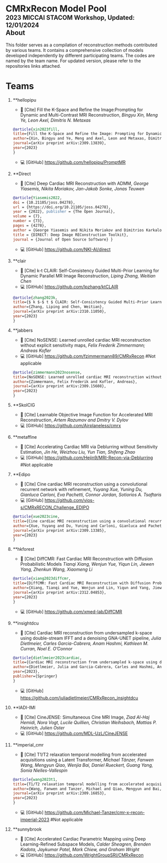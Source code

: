# CMRxRecon Model Pool<br> <span style="float: right"><sub><sup> 2023 MICCAI STACOM Workshop, Updated: 12/01/2024 </sup></sub></span> 

## About
This folder serves as a compilation of reconstruction methods contributed by various teams. 
It contains a comprehensive collection of models developed independently by different participating teams. The codes are named by the team name. For updated version, please refer to the repositories links attached. 


# Teams
1. **hellopipu
    - 📄 [Cite] Fill the K-Space and Refine the Image:Prompting for Dynamic and Multi-Contrast MRI Reconstruction, *Bingyu Xin, Meng Ye, Leon Axel, Dimitris N. Metaxas*
    ```bibtex
    @article{xin2023fill,
    title={Fill the K-Space and Refine the Image: Prompting for Dynamic and Multi-Contrast MRI Reconstruction},
    author={Xin, Bingyu and Ye, Meng and Axel, Leon and Metaxas, Dimitris N},
    journal={arXiv preprint arXiv:2309.13839},
    year={2023}
    }
    ```
    - 💻 [GitHub] https://github.com/hellopipu/PromptMR


2. **Direct
    - 📄 [Cite] Deep Cardiac MRI Reconstruction with ADMM, *George Yiasemis, Nikita Moriakov, Jan-Jakob Sonke, Jonas Teuwen*
    ```bibtex
    @article{Yiasemis2022, 
    doi = {10.21105/joss.04278}, 
    url = {https://doi.org/10.21105/joss.04278}, 
    year = {2022}, publisher = {The Open Journal}, 
    volume = {7}, 
    number = {73}, 
    pages = {4278}, 
    author = {George Yiasemis and Nikita Moriakov and Dimitrios Karkalousos and Matthan Caan and Jonas Teuwen}, 
    title = {DIRECT: Deep Image REConstruction Toolkit}, 
    journal = {Journal of Open Source Software} }
    ```
    - 💻 [GitHub] https://github.com/NKI-AI/direct


3. **clair
    - 📄 [Cite] k-t CLAIR: Self-Consistency Guided Multi-Prior Learning for Dynamic Parallel MR Image Reconstruction, *Liping Zhang, Weitian Chen*
    - 💻 [GitHub] https://github.com/lpzhang/ktCLAIR
    ```bibtex
    @article{zhang2023k,
    title={$ k $-$ t $ CLAIR: Self-Consistency Guided Multi-Prior Learning for Dynamic Parallel MR Image Reconstruction},
    author={Zhang, Liping and Chen, Weitian},
    journal={arXiv preprint arXiv:2310.11050},
    year={2023}
    }
    ```


4. **jabbers
    - 📄 [Cite] NoSENSE: Learned unrolled cardiac MRI reconstruction without explicit sensitivity maps, *Felix Frederik Zimmermann; Andreas Kofler*
    - 💻 [GitHub] https://github.com/fzimmermann89/CMRxRecon #Not applicable
    ```bibtex
    @article{zimmermann2023nosense,
    title={NoSENSE: Learned unrolled cardiac MRI reconstruction without explicit sensitivity maps},
    author={Zimmermann, Felix Frederik and Kofler, Andreas},
    journal={arXiv preprint arXiv:2309.15608},
    year={2023}
    }
    ```


5. **SkolCIG
    - 📄 [Cite] Learnable Objective Image Function for Accelerated MRI Reconstruction, *Artem Razumov and Dmitry V. Dylov*
    - 💻 [GitHub] https://github.com/Airplaneless/cmrx


6. **metaffine
    - 📄 [Cite] Accelerating Cardiac MRI via Deblurring without Sensitivity Estimation, *Jin He, Weizhou Liu, Yun Tian, Shifeng Zhao*
    - 💻 [GitHub] https://github.com/Hejin9/MRI-Recon-via-Deblurring #Not applicable


7. **Edipo
    - 📄 [Cite] Cine cardiac MRI reconstruction using a convolutional recurrent network with refinement, *Yuyang Xue, Yuning Du, Gianluca Carloni, Eva Pachetti, Connor Jordan, Sotiorios A. Tsaftaris*
    - 💻 [GitHub] https://github.com/vios-s/CMRxRECON_Challenge_EDIPO
    ```bibtex
    @article{xue2023cine,
    title={Cine cardiac MRI reconstruction using a convolutional recurrent network with refinement},
    author={Xue, Yuyang and Du, Yuning and Carloni, Gianluca and Pachetti, Eva and Jordan, Connor and Tsaftaris, Sotirios A},
    journal={arXiv preprint arXiv:2309.13385},
    year={2023}
    }
    ```


8. **hkforest
    - 📄 [Cite] DiffCMR: Fast Cardiac MRI Reconstruction with Diffusion Probabilistic Models *Tianqi Xiang, Wenjun Yue, Yiqun Lin, Jiewen Yang, Zhenkun Wang, Xiaomeng Li*
    ```bibtex
    @article{xiang2023diffcmr,
    title={DiffCMR: Fast Cardiac MRI Reconstruction with Diffusion Probabilistic Models},
    author={Xiang, Tianqi and Yue, Wenjun and Lin, Yiqun and Yang, Jiewen and Wang, Zhenkun and Li, Xiaomeng},
    journal={arXiv preprint arXiv:2312.04853},
    year={2023}
    }
    ```
    - 💻 [GitHub] https://github.com/xmed-lab/DiffCMR


9. **insightdcu
    - 📄 [Cite] Cardiac MRI reconstruction from undersampled k-space using double-stream IFFT and a denoising GNA-UNET pipeline, *Julia Dietlmeier, Carles Garcia-Cabrera, Anam Hashmi, Kathleen M. Curran, Noel E. O’Connor*
    ```bibtex
    @article{dietlmeier2023cardiac,
    title={Cardiac MRI reconstruction from undersampled k-space using double-stream IFFT and a denoising GNA-UNET pipeline},
    author={Dietlmeier, Julia and Garcia-Cabrera, Carles and Hashmi, Anam and Curran, Kathleen M and O'Connor, Noel E},
    year={2023},
    publisher={Springer}
    }
    ```
    - 💻 [GitHub] https://github.com/juliadietlmeier/CMRxRecon_insightdcu


10. **IADI-IMI
    - 📄 [Cite] CineJENSE: Simultaneous Cine MRI Image, *Ziad Al-Haj Hemidi, Nora Vogt, Lucile Quillien, Christian Weihsbach, Mattias P. Heinrich, Julien Oster*
    - 💻 [GitHub] https://github.com/MDL-UzL/CineJENSE


11. **imperial_cmr
    - 📄 [Cite] T1/T2 relaxation temporal modelling from accelerated acquisitions using a Latent Transformer, *Michael Tänzer, Fanwen Wang, Mengyun Qiao, Wenjia Bai, Daniel Rueckert, Guang Yang, Sonia Nielles-Vallespin*
    ```bibtex
    @article{wang2023t1,
    title={T1/T2 relaxation temporal modelling from accelerated acquisitions using a Latent Transformer},
    author={Wang, Fanwen and Tanzer, Michael and Qiao, Mengyun and Bai, Wenjia and Rueckert, Daniel and Yang, Guang and Nielles-Vallespin, Sonia},
    journal={arXiv preprint arXiv:2309.16853},
    year={2023}
    }
    ```
    - 💻 [GitHub] https://github.com/Michael-Tanzer/cmr-x-recon-imperial-2023 #Not applicable


12. **sunnybrook
    - 📄 [Cite] Accelerated Cardiac Parametric Mapping using Deep Learning-Refined Subspace Models, *Calder Sheagren, Brenden Kadota, Jaykumar Patel, Mark Chiew, and Graham Wright*
    - 💻 [GitHub] https://github.com/WrightGroupSRI/CMRxRecon